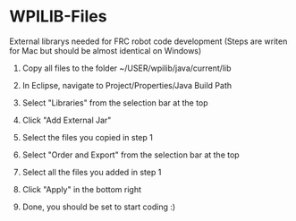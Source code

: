 # WPILIB-Files
External librarys needed for FRC robot code development (Steps are writen for Mac but should be almost identical on Windows)

1) Copy all files to the folder ~/USER/wpilib/java/current/lib 

2) In Eclipse, navigate to Project/Properties/Java Build Path

3) Select "Libraries" from the selection bar at the top

4) Click "Add External Jar"

5) Select the files you copied in step 1

6) Select "Order and Export" from the selection bar at the top

7) Select all the files you added in step 1

8) Click "Apply" in the bottom right

9) Done, you should be set to start coding :)
